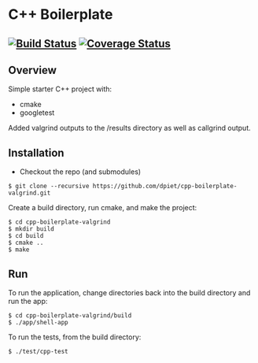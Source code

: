 # C++ Boilerplate
[![Build Status](https://travis-ci.org/dpiet/cpp-boilerplate.svg?branch=master)](https://travis-ci.org/dpiet/cpp-boilerplate)
[![Coverage Status](https://coveralls.io/repos/github/dpiet/cpp-boilerplate/badge.svg?branch=master)](https://coveralls.io/github/dpiet/cpp-boilerplate?branch=master)
---

## Overview

Simple starter C++ project with:

- cmake
- googletest

Added valgrind outputs to the /results directory as well as callgrind output. 

## Installation

- Checkout the repo (and submodules)
```
$ git clone --recursive https://github.com/dpiet/cpp-boilerplate-valgrind.git
```
Create a build directory, run cmake, and make the project:
```
$ cd cpp-boilerplate-valgrind
$ mkdir build
$ cd build
$ cmake ..
$ make
```

## Run
To run the application, change directories back into the build directory and run the app:
```
$ cd cpp-boilerplate-valgrind/build
$ ./app/shell-app
```
To run the tests, from the build directory:
```
$ ./test/cpp-test
```
